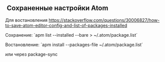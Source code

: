 ##  Сохраненные настройки Atom


Для востановления https://stackoverflow.com/questions/30006827/how-to-save-atom-editor-config-and-list-of-packages-installed

Сохранение:
´apm list --installed --bare > ~/.atom/package.list´

Востановление:
´apm install --packages-file ~/.atom/package.list´


или через package-sync
